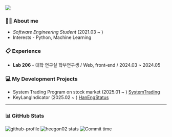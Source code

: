 <a href="https://hits.seeyoufarm.com"><img src="https://hits.seeyoufarm.com/api/count/incr/badge.svg?url=https%3A%2F%2Fgithub.com%2Fhuigon-kim&count_bg=%2379C83D&title_bg=%23555555&icon=&icon_color=%23E7E7E7&title=hits&edge_flat=false"/></a>

### 🙋‍♂️ About me
- *Software Engineering Student* (2021.03 ~ )
- Interests - Python, Machine Learning

### 📋 Experience
- **Lab 206** - 대학 연구실 학부연구생 / Web, front-end / 2024.03 ~ 2024.05

### 💻 My Development Projects
- System Trading Program on stock market (2025.01 ~ )  [SystemTrading](https://github.com/heegon02/SystemTrading)
- KeyLangIndicator (2025.02 ~ ) [HanEngStatus](https://github.com/heegon02/HanEngStatus)


---
### 📊 GitHub Stats
![github-profile](https://github-profile-summary-cards.vercel.app/api/cards/profile-details?username=heegon02&theme=vue)
![heegon02 stats](https://github-profile-summary-cards.vercel.app/api/cards/stats?username=heegon02&theme=vue)
![Commit time](https://github-profile-summary-cards.vercel.app/api/cards/productive-time?username=heegon02&theme=vue&utcOffset=9)
